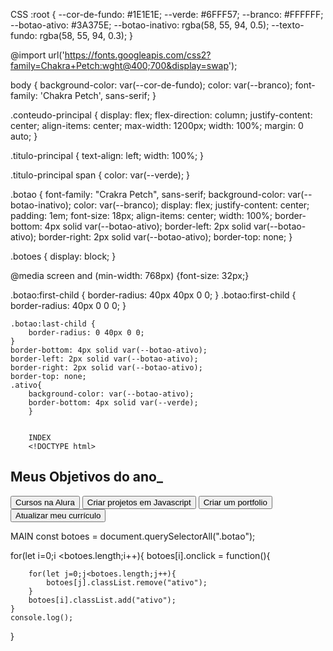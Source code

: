CSS
:root {
    --cor-de-fundo: #1E1E1E;
    --verde: #6FFF57;
    --branco: #FFFFFF;
    --botao-ativo: #3A375E;
    --botao-inativo: rgba(58, 55, 94, 0.5);
    --texto-fundo: rgba(58, 55, 94, 0.3);
}

@import url('https://fonts.googleapis.com/css2?family=Chakra+Petch:wght@400;700&display=swap');

body {
    background-color: var(--cor-de-fundo);
    color: var(--branco);
    font-family: 'Chakra Petch', sans-serif;
}

.conteudo-principal {
    display: flex;
    flex-direction: column;
    justify-content: center;
    align-items: center;
    max-width: 1200px;
    width: 100%;
    margin: 0 auto;
}

.titulo-principal {
    text-align: left;
    width: 100%;
}

.titulo-principal span {
    color: var(--verde);
}

.botao {
    font-family: "Crakra Petch", sans-serif;
    background-color: var(--botao-inativo);
    color: var(--branco);
    display: flex;
    justify-content: center;
    padding: 1em;
    font-size: 18px;
    align-items: center;
    width: 100%;
    border-bottom: 4px solid var(--botao-ativo);
    border-left: 2px solid var(--botao-ativo);
    border-right: 2px solid var(--botao-ativo);
    border-top: none;
}

.botoes {
    display: block;
}

@media screen and (min-width: 768px) {font-size: 32px;}

.botao:first-child {
    border-radius: 40px 40px 0 0;
}
    .botao:first-child {
        border-radius: 40px 0 0 0;
    }

    .botao:last-child {
        border-radius: 0 40px 0 0;
    }
    border-bottom: 4px solid var(--botao-ativo); 
    border-left: 2px solid var(--botao-ativo); 
    border-right: 2px solid var(--botao-ativo); 
    border-top: none;
    .ativo{
        background-color: var(--botao-ativo);
        border-bottom: 4px solid var(--verde);
        }


        INDEX
        <!DOCTYPE html>
<html lang="pt-br">
<head>
    <meta charset="UTF-8">
    <meta name="viewport" content="width=device-width, initial-scale=1.0">
    <title>Meus objetivos do ano</title>
    <link rel="stylesheet" href="style.css">
</head>

<body>
    <section class="conteudo-principal">
        <h2 class="titulo-principal">Meus Objetivos do ano<span>_</span></h2>
        <div class="botoes">
            <button class="botao ativo">Cursos na Alura</button>
            <button class="botao">Criar projetos em Javascript</button>
            <button class="botao">Criar um portfolio</button>
            <button class="botao">Atualizar meu currículo</button>
        </div>
    </section>
</body>
</html>

MAIN
const botoes = document.querySelectorAll(".botao");

for(let i=0;i <botoes.length;i++){
    botoes[i].onclick = function(){
        
        for(let j=0;j<botoes.length;j++){
            botoes[j].classList.remove("ativo");
        }
        botoes[i].classList.add("ativo");
    }
    console.log();
}
